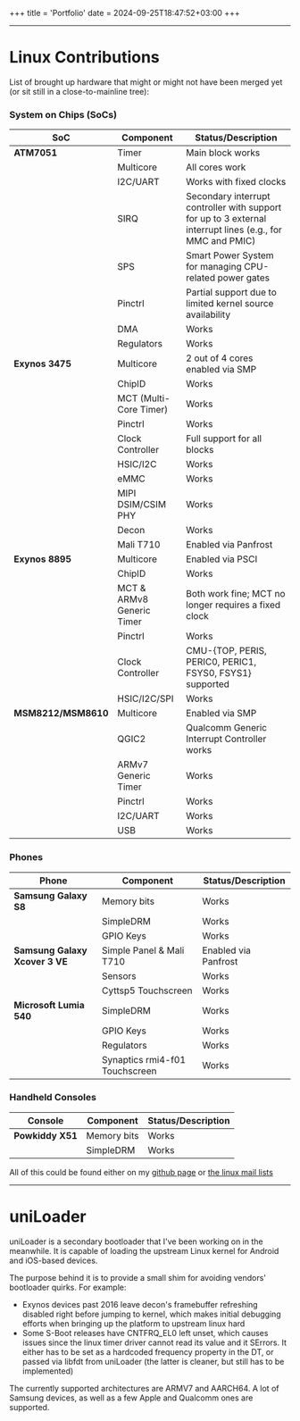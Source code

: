 +++
title = 'Portfolio'
date = 2024-09-25T18:47:52+03:00
+++

---
# Linux Contributions

List of brought up hardware that might or might not have been merged yet (or sit still in a close-to-mainline tree):

### System on Chips (SoCs)

| SoC                 | Component                        | Status/Description                                                                                                                                             |
|---------------------|-----------------------------------|----------------------------------------------------------------------------------------------------------------------------------------------------------------|
| **ATM7051**         | Timer                            | Main block works                                                                                                                                               |
|                     | Multicore                        | All cores work                                                                                                                                                 |
|                     | I2C/UART                         | Works with fixed clocks                                                                                                                                        |
|                     | SIRQ                             | Secondary interrupt controller with support for up to 3 external interrupt lines (e.g., for MMC and PMIC)                                                      |
|                     | SPS                              | Smart Power System for managing CPU-related power gates                                                                                                        |
|                     | Pinctrl                          | Partial support due to limited kernel source availability                                                                                                      |
|                     | DMA                              | Works                                                                                                                                                          |
|                     | Regulators                       | Works                                                                                                                                                          |
| **Exynos 3475**     | Multicore                        | 2 out of 4 cores enabled via SMP                                                                                                                               |
|                     | ChipID                           | Works                                                                                                                                                          |
|                     | MCT (Multi-Core Timer)           | Works                                                                                                                                                          |
|                     | Pinctrl                          | Works                                                                                                                                                          |
|                     | Clock Controller                 | Full support for all blocks                                                                                                                                    |
|                     | HSIC/I2C                         | Works                                                                                                                                                          |
|                     | eMMC                             | Works                                                                                                                                                          |
|                     | MIPI DSIM/CSIM PHY               | Works                                                                                                                                                          |
|                     | Decon                            | Works                                                                                                                                                          |
|                     | Mali T710                        | Enabled via Panfrost                                                                                                                                           |
| **Exynos 8895**     | Multicore                        | Enabled via PSCI                                                                                                                                                |
|                     | ChipID                           | Works                                                                                                                                                          |
|                     | MCT & ARMv8 Generic Timer        | Both work fine; MCT no longer requires a fixed clock                                                                                                           |
|                     | Pinctrl                          | Works                                                                                                                                                          |
|                     | Clock Controller                 | CMU-{TOP, PERIS, PERIC0, PERIC1, FSYS0, FSYS1} supported                                                                                                       |
|                     | HSIC/I2C/SPI                     | Works                                                                                                                                                          |
| **MSM8212/MSM8610**  | Multicore                        | Enabled via SMP                                                                                                                                                |
|                     | QGIC2                            | Qualcomm Generic Interrupt Controller works                                                                                                                   |
|                     | ARMv7 Generic Timer              | Works                                                                                                                                                          |
|                     | Pinctrl                          | Works                                                                                                                                                          |
|                     | I2C/UART                         | Works                                                                                                                                                          |
|                     | USB                              | Works                                                                                                                                                          |

### Phones

| Phone                          | Component                          | Status/Description                                                                                                                                             |
|---------------------------------|-------------------------------------|----------------------------------------------------------------------------------------------------------------------------------------------------------------|
| **Samsung Galaxy S8**           | Memory bits                        | Works                                                                                                                                                          |
|                                 | SimpleDRM                          | Works                                                                                                                                                          |
|                                 | GPIO Keys                          | Works                                                                                                                                                          |
| **Samsung Galaxy Xcover 3 VE**  | Simple Panel & Mali T710            | Enabled via Panfrost                                                                                                                                           |
|                                 | Sensors                            | Works                                                                                                                                                          |
|                                 | Cyttsp5 Touchscreen                | Works                                                                                                                                                          |
| **Microsoft Lumia 540**         | SimpleDRM                          | Works                                                                                                                                                          |
|                                 | GPIO Keys                          | Works                                                                                                                                                          |
|                                 | Regulators                         | Works                                                                                                                                                          |
|                                 | Synaptics rmi4-f01 Touchscreen      | Works                                                                                                                                                          |

### Handheld Consoles

| Console              | Component                        | Status/Description                                                                                                                                             |
|----------------------|-----------------------------------|----------------------------------------------------------------------------------------------------------------------------------------------------------------|
| **Powkiddy X51**      | Memory bits                      | Works                                                                                                                                                          |
|                      | SimpleDRM                        | Works                                                                                                                                                          |


All of this could be found either on my [github page](https://github.com/ivoszbg) or [the linux mail lists](https://git.kernel.org/pub/scm/linux/kernel/git/next/linux-next.git/log/?qt=author&q=Ivaylo+Ivanov)

---
# uniLoader
uniLoader is a secondary bootloader that I've been working on in the meanwhile. It is capable of loading the upstream Linux kernel for Android and iOS-based devices.

The purpose behind it is to provide a small shim for avoiding vendors' bootloader quirks. For example:
  - Exynos devices past 2016 leave decon's framebuffer refreshing disabled right before jumping to kernel, which makes initial debugging efforts when bringing up the platform to upstream linux hard
  - Some S-Boot releases have CNTFRQ_EL0 left unset, which causes issues since the linux timer driver cannot read its value and it SErrors. It either has to be set as a hardcoded frequency property in the DT, or passed via libfdt from uniLoader (the latter is cleaner, but still has to be implemented)
  
The currently supported architectures are ARMV7 and AARCH64. A lot of Samsung devices, as well as a few Apple and Qualcomm ones are supported.
